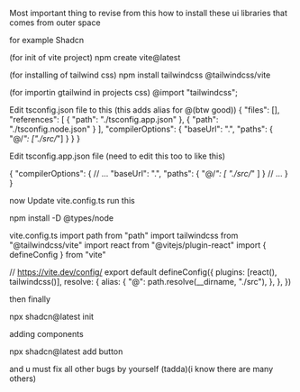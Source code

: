 Most important thing to revise from this 
how to install these ui libraries that comes from outer space

for example Shadcn

(for init of vite project)
npm create vite@latest

(for installing of tailwind css)
npm install tailwindcss @tailwindcss/vite

(for importin gtailwind in projects css)
@import "tailwindcss";

Edit tsconfig.json file to this 
(this adds alias for @(btw good))
{
  "files": [],
  "references": [
    {
      "path": "./tsconfig.app.json"
    },
    {
      "path": "./tsconfig.node.json"
    }
  ],
  "compilerOptions": {
    "baseUrl": ".",
    "paths": {
      "@/*": ["./src/*"]
    }
  }
}


Edit tsconfig.app.json file
(need to edit this too to like this)

{
  "compilerOptions": {
    // ...
    "baseUrl": ".",
    "paths": {
      "@/*": [
        "./src/*"
      ]
    }
    // ...
  }
}

now Update vite.config.ts
run this 

npm install -D @types/node

vite.config.ts
import path from "path"
import tailwindcss from "@tailwindcss/vite"
import react from "@vitejs/plugin-react"
import { defineConfig } from "vite"

// https://vite.dev/config/
export default defineConfig({
  plugins: [react(), tailwindcss()],
  resolve: {
    alias: {
    "@": path.resolve(__dirname, "./src"),
    },
  },
})



then finally 

npx shadcn@latest init



adding components 

npx shadcn@latest add button

and u must fix all other bugs by yourself (tadda)(i know there are many others)